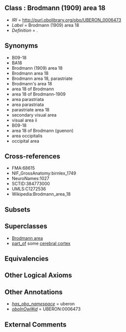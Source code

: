 
## Class : Brodmann (1909) area 18

 * *IRI* = http://purl.obolibrary.org/obo/UBERON_0006473
 * *Label* = Brodmann (1909) area 18
 * *Definition* = .

## Synonyms

 * B09-18
 * BA18
 * Brodmann (1909) area 18
 * Brodmann area 18
 * Brodmann area 18, parastriate
 * Brodmann's area 18
 * area 18 of Brodmann
 * area 18 of Brodmann-1909
 * area parastriata
 * area parastriata
 * parastriate area 18
 * secondary visual area
 * visual area ii
 * B09-18
 * area 18 of Brodmann (guenon)
 * area occipitalis
 * occipital area

## Cross-references

 * FMA:68615
 * NIF_GrossAnatomy:birnlex_1749
 * NeuroNames:1027
 * SCTID:384773000
 * UMLS:C1272536
 * Wikipedia:Brodmann_area_18

## Subsets


## Superclasses

 * [Brodmann area](../../UBERON/29/UBERON_0013529.md)
 * [part_of](../../BFO/50/BFO_0000050.md) some [cerebral cortex](../../UBERON/56/UBERON_0000956.md)

## Equivalencies


## Other Logical Axioms


## Other Annotations

 * *[has_obo_namespace](../../ce/oboInOwl#hasOBONamespace.md)* = uberon
 * *[oboInOwl#id](../../id/oboInOwl#id.md)* = UBERON:0006473

## External Comments

